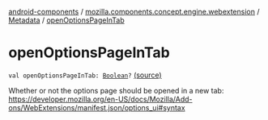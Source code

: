 [android-components](../../index.md) / [mozilla.components.concept.engine.webextension](../index.md) / [Metadata](index.md) / [openOptionsPageInTab](./open-options-page-in-tab.md)

# openOptionsPageInTab

`val openOptionsPageInTab: `[`Boolean`](https://kotlinlang.org/api/latest/jvm/stdlib/kotlin/-boolean/index.html)`?` [(source)](https://github.com/mozilla-mobile/android-components/blob/master/components/concept/engine/src/main/java/mozilla/components/concept/engine/webextension/WebExtension.kt#L298)

Whether or not the options page should be opened in a new tab:
https://developer.mozilla.org/en-US/docs/Mozilla/Add-ons/WebExtensions/manifest.json/options_ui#syntax

